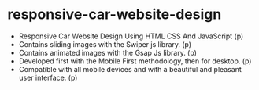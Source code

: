 # responsive-car-website-design


- Responsive Car Website Design Using HTML CSS And JavaScript          (p)
- Contains sliding images with the Swiper js library.          (p)
- Contains animated images with the Gsap Js library.          (p)
- Developed first with the Mobile First methodology, then for desktop.          (p)
- Compatible with all mobile devices and with a beautiful and pleasant user interface.          (p)